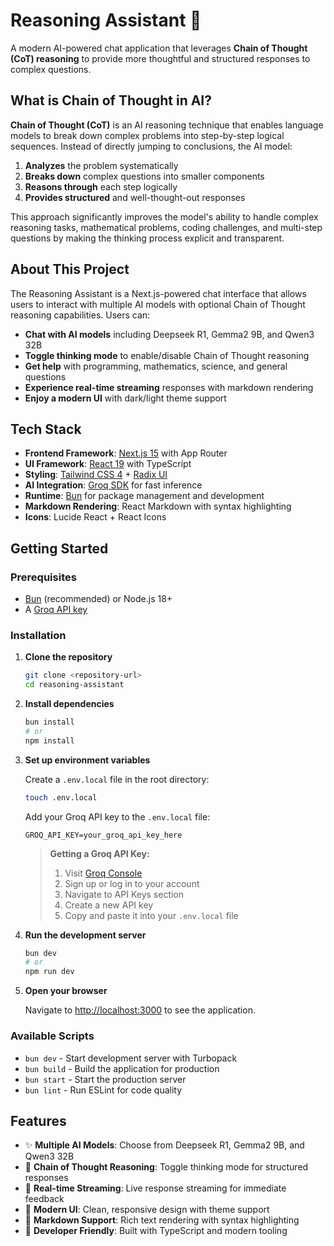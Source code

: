 # Reasoning Assistant 🤖

A modern AI-powered chat application that leverages **Chain of Thought (CoT) reasoning** to provide more thoughtful and structured responses to complex questions.

## What is Chain of Thought in AI?

**Chain of Thought (CoT)** is an AI reasoning technique that enables language models to break down complex problems into step-by-step logical sequences. Instead of directly jumping to conclusions, the AI model:

1. **Analyzes** the problem systematically
2. **Breaks down** complex questions into smaller components  
3. **Reasons through** each step logically
4. **Provides structured** and well-thought-out responses

This approach significantly improves the model's ability to handle complex reasoning tasks, mathematical problems, coding challenges, and multi-step questions by making the thinking process explicit and transparent.

## About This Project

The Reasoning Assistant is a Next.js-powered chat interface that allows users to interact with multiple AI models with optional Chain of Thought reasoning capabilities. Users can:

- **Chat with AI models** including Deepseek R1, Gemma2 9B, and Qwen3 32B
- **Toggle thinking mode** to enable/disable Chain of Thought reasoning
- **Get help** with programming, mathematics, science, and general questions
- **Experience real-time streaming** responses with markdown rendering
- **Enjoy a modern UI** with dark/light theme support

## Tech Stack

- **Frontend Framework**: [Next.js 15](https://nextjs.org/) with App Router
- **UI Framework**: [React 19](https://react.dev/) with TypeScript
- **Styling**: [Tailwind CSS 4](https://tailwindcss.com/) + [Radix UI](https://www.radix-ui.com/)
- **AI Integration**: [Groq SDK](https://groq.com/) for fast inference
- **Runtime**: [Bun](https://bun.sh/) for package management and development
- **Markdown Rendering**: React Markdown with syntax highlighting
- **Icons**: Lucide React + React Icons

## Getting Started

### Prerequisites

- [Bun](https://bun.sh/) (recommended) or Node.js 18+
- A [Groq API key](https://console.groq.com/keys)

### Installation

1. **Clone the repository**
   ```bash
   git clone <repository-url>
   cd reasoning-assistant
   ```

2. **Install dependencies**
   ```bash
   bun install
   # or
   npm install
   ```

3. **Set up environment variables**
   
   Create a `.env.local` file in the root directory:
   ```bash
   touch .env.local
   ```
   
   Add your Groq API key to the `.env.local` file:
   ```env
   GROQ_API_KEY=your_groq_api_key_here
   ```
   
   > **Getting a Groq API Key:**
   > 1. Visit [Groq Console](https://console.groq.com/keys)
   > 2. Sign up or log in to your account
   > 3. Navigate to API Keys section
   > 4. Create a new API key
   > 5. Copy and paste it into your `.env.local` file

4. **Run the development server**
   ```bash
   bun dev
   # or
   npm run dev
   ```

5. **Open your browser**
   
   Navigate to [http://localhost:3000](http://localhost:3000) to see the application.

### Available Scripts

- `bun dev` - Start development server with Turbopack
- `bun build` - Build the application for production
- `bun start` - Start the production server
- `bun lint` - Run ESLint for code quality

## Features

- ✨ **Multiple AI Models**: Choose from Deepseek R1, Gemma2 9B, and Qwen3 32B
- 🧠 **Chain of Thought Reasoning**: Toggle thinking mode for structured responses
- 💬 **Real-time Streaming**: Live response streaming for immediate feedback
- 🎨 **Modern UI**: Clean, responsive design with theme support
- 📝 **Markdown Support**: Rich text rendering with syntax highlighting
- 🔧 **Developer Friendly**: Built with TypeScript and modern tooling

